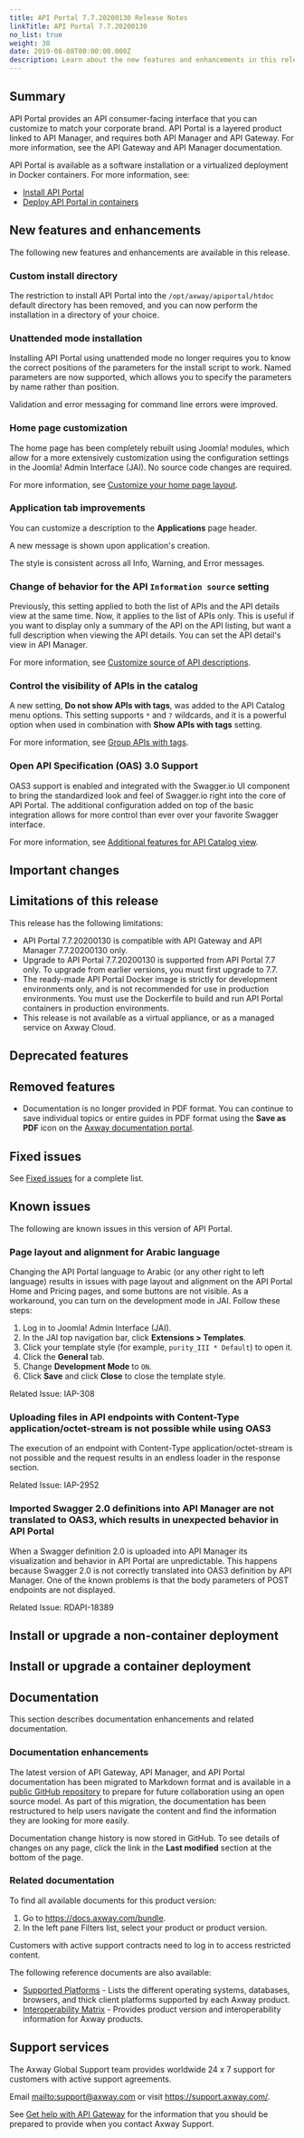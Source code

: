 ```yaml
---
title: API Portal 7.7.20200130 Release Notes
linkTitle: API Portal 7.7.20200130
no_list: true
weight: 30
date: 2019-08-08T00:00:00.000Z
description: Learn about the new features and enhancements in this release of API Portal.
---
```

## Summary

API Portal provides an API consumer-facing interface that you can customize to match your corporate brand. API Portal is a layered product linked to API Manager, and requires both API Manager and API Gateway. For more information, see the API Gateway and API Manager documentation.

API Portal is available as a software installation or a virtualized deployment in Docker containers. For more information, see:

* [Install API Portal](/docs/apim_installation/apiportal_install/)
* [Deploy API Portal in containers](/docs/apim_installation/apiportal_docker/)

## New features and enhancements

The following new features and enhancements are available in this release.

### Custom install directory

The restriction to install API Portal into the `/opt/axway/apiportal/htdoc` default directory has been removed, and you can now perform the installation in a directory of your choice.

### Unattended mode installation

Installing API Portal using unattended mode no longer requires you to know the correct positions of the parameters for the install script to work. Named parameters are now supported, which allows you to specify the parameters by name rather than position.

Validation and error messaging for command line errors were improved.

### Home page customization

The home page has been completely rebuilt using Joomla! modules, which allow for a more extensively customization using the configuration settings in the Joomla! Admin Interface (JAI). No source code changes are required.

For more information, see [Customize your home page layout](/docs/apim_administration/apiportal_admin/customize_getting_started/#customize-your-home-page-layout).

### Application tab improvements

You can customize a description to the **Applications** page header.

A new message is shown upon application's creation.

The style is consistent across all Info, Warning, and Error messages.

### Change of behavior for the API `Information source` setting

Previously, this setting applied to both the list of APIs and the API details view at the same time. Now, it applies to the list of APIs only. This is useful if you want to display only a summary of the API on the API listing, but want a full description when viewing the API details. You can set the API detail's view in API Manager.

For more information, see [Customize source of API descriptions](/docs/apim_administration/apiportal_admin/customize_apicatalog_overview/#customize-source-of-api-descriptions).

### Control the visibility of APIs in the catalog

A new setting, **Do not show APIs with tags**, was added to the API Catalog menu options. This setting supports `*` and `?` wildcards, and it is a powerful option when used in combination with **Show APIs with tags** setting.

For more information, see [Group APIs with tags](/docs/apim_administration/apiportal_admin/customize_apicatalog_overview/#group-apis-with-tags).

### Open API Specification (OAS) 3.0 Support

OAS3 support is enabled and integrated with the Swagger.io UI component to bring the standardized look and feel of Swagger.io right into the core of API Portal. The additional configuration added on top of the basic integration allows for more control than ever over your favorite Swagger interface.

For more information, see [Additional features for API Catalog view](/docs/apim_administration/apiportal_admin/apip_overview/#additional-features-api-catalog-view).

## Important changes

<!-- Use this section to describe any changes in the behavior of the product (as a result of features or fixes). This section could also be used for any important information that doesn't fit elsewhere.-->

## Limitations of this release

This release has the following limitations:

* API Portal 7.7.20200130 is compatible with API Gateway and API Manager 7.7.20200130 only.
* Upgrade to API Portal 7.7.20200130 is supported from API Portal 7.7 only. To upgrade from earlier versions, you must first upgrade to 7.7.
* The ready-made API Portal Docker image is strictly for development environments only, and is not recommended for use in production environments. You must use the Dockerfile to build and run API Portal containers in production environments.
* This release is not available as a virtual appliance, or as a managed service on Axway Cloud.

## Deprecated  features

<!-- Use this section -->

## Removed features

* Documentation is no longer provided in PDF format. You can continue to save individual topics or entire guides in PDF format using the **Save as PDF** icon on the [Axway documentation portal](https://docs.axway.com/).

## Fixed issues

See [Fixed issues](/docs/apim_relnotes/20200130_apip_relnotes/fixed_issues/) for a complete list.

## Known issues

The following are known issues in this version of API Portal.

### Page layout and alignment for Arabic language

Changing the API Portal language to Arabic (or any other right to left language) results in issues with page layout and alignment on the API Portal Home and Pricing pages, and some buttons are not visible. As a workaround, you can turn on the development mode in JAI. Follow these steps:

1. Log in to Joomla! Admin Interface (JAI).
2. In the JAI top navigation bar, click **Extensions > Templates**.
3. Click your template style (for example, `purity_III * Default`) to open it.
4. Click the **General** tab.
5. Change **Development Mode** to `ON`.
6. Click **Save** and click **Close** to close the template style.

Related Issue: IAP-308

### Uploading files in API endpoints with Content-Type application/octet-stream is not possible while using OAS3

The execution of an endpoint with Content-Type application/octet-stream is not possible and the request results in an endless loader in the response section.

Related Issue: IAP-2952

### Imported Swagger 2.0 definitions into API Manager are not translated to OAS3, which results in unexpected behavior in API Portal

When a Swagger definition 2.0 is uploaded into API Manager its visualization and behavior in API Portal are unpredictable. This happens because Swagger 2.0 is not correctly translated into OAS3 definition by API Manager. One of the known problems is that the body parameters of POST endpoints are not displayed.

Related Issue: RDAPI-18389

## Install or upgrade a non-container deployment

<!-- Add install instructions here -->

## Install or upgrade a container deployment

<!-- Add install instructions here -->

## Documentation

This section describes documentation enhancements and related documentation.

### Documentation enhancements

The latest version of API Gateway, API Manager, and API Portal documentation has been migrated to Markdown format and is available in a [public GitHub repository](https://github.com/Axway/axway-open-docs) to prepare for future collaboration using an open source model. As part of this migration, the documentation has been restructured to help users navigate the content and find the information they are looking for more easily.

Documentation change history is now stored in GitHub. To see details of changes on any page, click the link in the **Last modified** section at the bottom of the page.

### Related documentation

To find all available documents for this product version:

1. Go to <https://docs.axway.com/bundle>.
2. In the left pane Filters list, select your product or product version.

Customers with active support contracts need to log in to access restricted content.

The following reference documents are also available:

* [Supported Platforms](https://docs.axway.com/bundle/Axway_Products_SupportedPlatforms_allOS_en) - Lists the different operating systems, databases, browsers, and thick client platforms supported by each Axway product.
* [Interoperability Matrix](https://docs.axway.com/bundle/Axway_Products_InteroperabilityMatrix_allOS_en) - Provides product version and interoperability information for Axway products.

## Support services

The Axway Global Support team provides worldwide 24 x 7 support for customers with active support agreements.

Email <mailto:support@axway.com> or visit <https://support.axway.com/>.

See [Get help with API Gateway](/docs/apim_administration/apigtw_admin/trblshoot_get_help/) for the information that you should be prepared to provide when you contact Axway Support.
